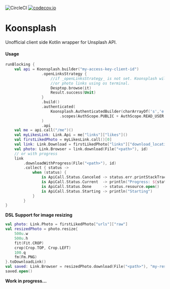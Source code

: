 ![CircleCI](https://circleci.com/gh/criske/koonsplash.svg?style=svg) [![codecov.io](https://codecov.io/github/criske/koonsplash/coverage.svg?branch=master)](https://codecov.io/github/criske/koonsplash)
    
# **Koonsplash**

Unofficial client side Kotlin wrapper for Unsplash API. 

#### Usage

```kotlin
runBlocking {
    val api = Koonsplash.builder("my-access-key-client-id")
                .openLinksStrategy {
                    //if _openLinksStrategy_ is not set. Koonsplash will try to open browser 
                    //or photo links using os terminal.
                    Desptop.browse(it)
                    Result.success(Unit)
                }
                .build()
                .authenticated(
                    Koonsplash.AuthenticatedBuilder(charArrayOf('s','e','c','r','e','t','-','k','e','y'))
                        .scopes(AuthScope.PUBLIC + AuthScope.READ_USER + AuthScope.WRITE_USER)
                )   
                .api
    val me = api.call("/me")()
    val myLikesLink: Link.Api = me["links"]["likes"]()
    val firstLikedPhoto = myLikesLink.call()[0]
    val link: Link.Download = firstLikedPhoto["links"]["download_location"]()
    val photo: Link.Browser = link.download(File("<path>"), id)
    // or with progress
    link
        .downloadWithProgress(File("<path>"), id)
        .collect { status ->
            when (status) {
                is ApiCall.Status.Canceled -> status.err.printStackTrace()
                is ApiCall.Status.Current  -> println("Progress: ${status.value}%")
                is ApiCall.Status.Done     -> status.resource.open()
                is ApiCall.Status.Starting -> println("Starting")
            }
        }
}        
```
**DSL Support for image resizing**
```kotlin
val photo: Link.Photo = firstLikedPhoto["urls"]["raw"]
val resizedPhoto = photo.resize{
    500u.w
    500u.h
    fit(Fit.CROP)
    crop(Crop.TOP, Crop.LEFT)
    100.q
    fm(Fm.PNG)
}.toDownloadLink()
val saved: Link.Browser = resizedPhoto.download(File("<path>"), "my-resized-photo")
saved.open()
```

**Work in progress...**
